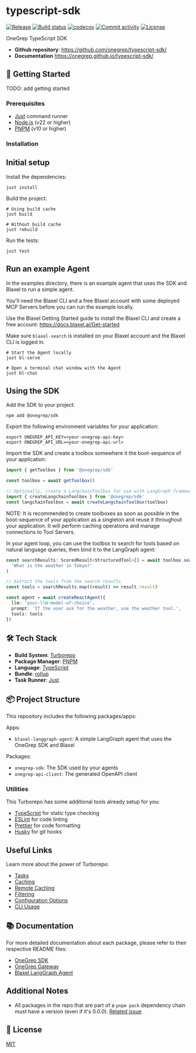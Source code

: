# typescript-sdk

[![Release](https://img.shields.io/github/v/release/OneGrep/typescript-sdk)](https://img.shields.io/github/v/release/OneGrep/typescript-sdk)
[![Build status](https://img.shields.io/github/actions/workflow/status/OneGrep/typescript-sdk/main.yml?branch=main)](https://github.com/OneGrep/typescript-sdk/actions/workflows/main.yml?query=branch%3Amain)
[![codecov](https://codecov.io/gh/OneGrep/typescript-sdk/branch/main/graph/badge.svg)](https://codecov.io/gh/OneGrep/typescript-sdk)
[![Commit activity](https://img.shields.io/github/commit-activity/m/OneGrep/typescript-sdk)](https://img.shields.io/github/commit-activity/m/OneGrep/typescript-sdk)
[![License](https://img.shields.io/github/license/OneGrep/typescript-sdk)](https://img.shields.io/github/license/OneGrep/typescript-sdk)

OneGrep TypeScript SDK

- **Github repository**: <https://github.com/onegrep/typescript-sdk/>
- **Documentation** <https://onegrep.github.io/typescript-sdk/>

## 🚀 Getting Started

TODO: add getting started

### Prerequisites

- [Just](https://just.systems/) command runner
- [Node.js](https://nodejs.org/) (v22 or higher)
- [PNPM](https://pnpm.io/) (v10 or higher)

### Installation

## Initial setup

Install the dependencies:

```shell
just install
```

Build the project:

```shell
# Using build cache
just build

# Without build cache
just rebuild
```

Run the tests:

```shell
just test
```

## Run an example Agent

In the examples directory, there is an example agent that uses the SDK and Blaxel to run a simple agent.

You'll need the Blaxel CLI and a free Blaxel account with some deployed MCP Servers before you can run the example locally.

Use the Blaxel Getting Started guide to install the Blaxel CLI and create a free account: <https://docs.blaxel.ai/Get-started>

Make sure `blaxel-search` is installed on your Blaxel account and the Blaxel CLI is logged in.

```shell
# Start the Agent locally
just bl-serve

# Open a terminal chat window with the Agent
just bl-chat
```

## Using the SDK

Add the SDK to your project:

```shell
npm add @onegrep/sdk
```

Export the following environment variables for your application:

```shell
export ONEGREP_API_KEY=<your-onegrep-api-key>
export ONEGREP_API_URL=<your-onegrep-api-url>
```

Import the SDK and create a toolbox somewhere it the boot-sequence of your application:

```typescript
import { getToolbox } from '@onegrep/sdk'

const toolbox = await getToolbox()

// Optionally, create a LangchainToolbox for use with LangGraph framework directly
import { createLangchainToolbox } from '@onegrep/sdk'
const langchainToolbox = await createLangchainToolbox(toolbox)
```

NOTE: It is recommended to create toolboxes as soon as possible in the boot-sequence of your application as a singleton and reuse it throughout your application. It will perform caching operations and manage connections to Tool Servers.

In your agent loop, you can use the toolbox to search for tools based on natural language queries, then bind it to the LangGraph agent:

```typescript
const searchResults: ScoredResult<StructuredTool>[] = await toolbox.search(
  'What is the weather in Tokyo?'
)

// Extract the tools from the search results
const tools = searchResults.map((result) => result.result)

const agent = await createReactAgent({
  llm: 'your-llm-model-of-choice',
  prompt: 'If the user ask for the weather, use the weather tool.',
  tools: tools
})
```

## 🛠 Tech Stack

- **Build System**: [Turborepo](https://turborepo.org/)
- **Package Manager**: [PNPM](https://pnpm.io/)
- **Language**: [TypeScript](https://www.typescriptlang.org/)
- **Bundle**: [rollup](https://rollupjs.org/)
- **Task Runner**: [Just](https://just.systems/)

## 📦 Project Structure

This repository includes the following packages/apps:

Apps:

- `blaxel-langgraph-agent`: A simple LangGraph agent that uses the OneGrep SDK and Blaxel

Packages:

- `onegrep-sdk`: The SDK used by your agents
- `onegrep-api-client`: The generated OpenAPI client

### Utilities

This Turborepo has some additional tools already setup for you:

- [TypeScript](https://www.typescriptlang.org/) for static type checking
- [ESLint](https://eslint.org/) for code linting
- [Prettier](https://prettier.io) for code formatting
- [Husky](https://typicode.github.io/husky/#/) for git hooks

## Useful Links

Learn more about the power of Turborepo:

- [Tasks](https://turbo.build/repo/docs/core-concepts/monorepos/running-tasks)
- [Caching](https://turbo.build/repo/docs/core-concepts/caching)
- [Remote Caching](https://turbo.build/repo/docs/core-concepts/remote-caching)
- [Filtering](https://turbo.build/repo/docs/core-concepts/monorepos/filtering)
- [Configuration Options](https://turbo.build/repo/docs/reference/configuration)
- [CLI Usage](https://turbo.build/repo/docs/reference/command-line-reference)

## 📚 Documentation

For more detailed documentation about each package, please refer to their respective README files:

- [OneGrep SDK](packages/onegrep-sdk/README.md)
- [OneGrep Gateway](apps/onegrep-gateway/README.md)
- [Blaxel LangGraph Agent](apps/blaxel-langgraph-agent/README.md)

## Additional Notes

- All packages in the repo that are part of a `pnpm pack` dependency chain must have a version (even if it's 0.0.0). [Related issue](https://github.com/pnpm/pnpm/issues/4164#issuecomment-1236762286)

## 📝 License

[MIT](LICENSE)
